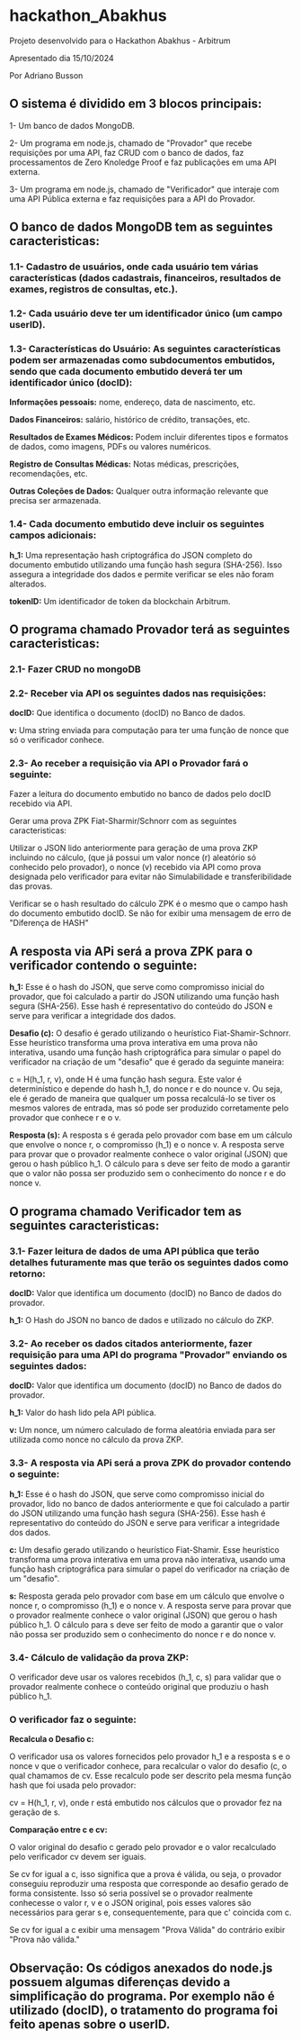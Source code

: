 # hackathon_Abakhus
Projeto desenvolvido para o Hackathon Abakhus - Arbitrum

Apresentado dia 15/10/2024

Por Adriano Busson


## O sistema é dividido em 3 blocos principais:
1- Um banco de dados MongoDB.

2- Um programa em node.js, chamado de "Provador" que recebe requisições por uma API, faz CRUD com o banco de dados, faz processamentos de Zero Knoledge Proof e faz publicações em uma API externa.

3- Um programa em node.js, chamado de "Verificador" que interaje com uma API Pública externa e faz requisições para a API do Provador.

## O banco de dados MongoDB tem as seguintes caracteristicas:
### 1.1- Cadastro de usuários, onde cada usuário tem várias características (dados cadastrais, financeiros, resultados de exames, registros de consultas, etc.).
### 1.2- Cada usuário deve ter um identificador único (um campo userID).
### 1.3- Características do Usuário: As seguintes características podem ser armazenadas como subdocumentos embutidos, sendo que cada documento embutido deverá ter um identificador único (docID):
**Informações pessoais:** nome, endereço, data de nascimento, etc.

**Dados Financeiros:** salário, histórico de crédito, transações, etc.

**Resultados de Exames Médicos:** Podem incluir diferentes tipos e formatos de dados, como imagens, PDFs ou valores numéricos.

**Registro de Consultas Médicas:** Notas médicas, prescrições, recomendações, etc.

**Outras Coleções de Dados:** Qualquer outra informação relevante que precisa ser armazenada.

### 1.4- Cada documento embutido deve incluir os seguintes campos adicionais:

**h_1:** Uma representação hash criptográfica do JSON completo do documento embutido utilizando uma função hash segura (SHA-256). Isso assegura a integridade dos dados e permite verificar se eles não foram alterados.

**tokenID:** Um identificador de token da blockchain Arbitrum.

## O programa chamado Provador terá as seguintes caracteristicas:

### 2.1- Fazer CRUD no mongoDB

### 2.2- Receber via API os seguintes dados nas requisições:

**docID:** Que identifica o documento (docID) no Banco de dados.

**v:** Uma string enviada para computação para ter uma função de nonce que só o verificador conhece.

### 2.3- Ao receber a requisição via API o Provador fará o seguinte:

Fazer a leitura do documento embutido no banco de dados pelo docID recebido via API.

Gerar uma prova ZPK Fiat-Sharmir/Schnorr com as seguintes caracteristicas:

Utilizar o JSON lido anteriormente para geração de uma prova ZKP incluindo no cálculo, (que já possui um valor nonce (r) aleatório só conhecido pelo provador), o nonce (v) recebido via API como prova designada pelo verificador para evitar não Simulabilidade e transferibilidade das provas. 

Verificar se o hash resultado do cálculo ZPK é o mesmo que o campo hash do documento embutido docID. Se não for exibir uma mensagem de erro de "Diferença de HASH"

## A resposta via APi será a prova ZPK para o verificador contendo o seguinte:

**h_1:** Esse é o hash do JSON, que serve como compromisso inicial do provador, que foi calculado a partir do JSON utilizando uma função hash segura (SHA-256). Esse hash é representativo do conteúdo do JSON e serve para verificar a integridade dos dados.

**Desafio (c):** O desafio é gerado utilizando o heurístico Fiat-Shamir-Schnorr. Esse heurístico transforma uma prova interativa em uma prova não interativa, usando uma função hash criptográfica para simular o papel do verificador na criação de um "desafio" que é gerado da seguinte maneira:

c = H(h_1, r, v), onde H é uma função hash segura. Este valor é determinístico e depende do hash h_1, do nonce r e do nounce v. Ou seja, ele é gerado de maneira que qualquer um possa recalculá-lo se tiver os mesmos valores de entrada, mas só pode ser produzido corretamente pelo provador que conhece r e o v.

**Resposta (s):**  A resposta s é gerada pelo provador com base em um cálculo que envolve o nonce r, o compromisso (h_1) e o nonce v. A resposta serve para provar que o provador realmente conhece o valor original (JSON) que gerou o hash público h_1. O cálculo para s deve ser feito de modo a garantir que o valor não possa ser produzido sem o conhecimento do nonce r e do nonce v.
 
## O programa chamado Verificador tem as seguintes caracteristicas:

### 3.1- Fazer leitura de dados de uma API pública que terão detalhes futuramente mas que terão os seguintes dados como retorno:

**docID:** Valor que identifica um documento (docID) no Banco de dados do provador.

**h_1:** O Hash do JSON no banco de dados e utilizado no cálculo do ZKP.

### 3.2- Ao receber os dados citados anteriormente, fazer requisição para uma API do programa "Provador" enviando os seguintes dados:

**docID:** Valor que identifica um documento (docID) no Banco de dados do provador.

**h_1:** Valor do hash lido pela API pública.

**v:** Um nonce, um número calculado de forma aleatória enviada para ser utilizada como nonce no cálculo da prova ZKP.

### 3.3- A resposta via APi será a prova ZPK do provador contendo o seguinte:

**h_1:** Esse é o hash do JSON, que serve como compromisso inicial do provador, lido no banco de dados anteriormente e que foi calculado a partir do JSON utilizando uma função hash segura (SHA-256). Esse hash é representativo do conteúdo do JSON e serve para verificar a integridade dos dados.

**c:** Um desafio gerado utilizando o heurístico Fiat-Shamir. Esse heurístico transforma uma prova interativa em uma prova não interativa, usando uma função hash criptográfica para simular o papel do verificador na criação de um "desafio".

**s:** Resposta gerada pelo provador com base em um cálculo que envolve o nonce r, o compromisso (h_1) e o nonce v. A resposta serve para provar que o provador realmente conhece o valor original (JSON) que gerou o hash público h_1. O cálculo para s deve ser feito de modo a garantir que o valor não possa ser produzido sem o conhecimento do nonce r e do nonce v.

### 3.4- Cálculo de validação da prova ZKP:

O verificador deve usar os valores recebidos (h_1, c, s) para validar que o provador realmente conhece o conteúdo original que produziu o hash público h_1.

### O verificador faz o seguinte:

**Recalcula o Desafio c:**

O verificador usa os valores fornecidos pelo provador h_1 e a resposta s e o nonce v que o verificador conhece, para recalcular o valor do desafio (c, o qual chamamos de cv. Esse recalculo pode ser descrito pela mesma função hash que foi usada pelo provador:

cv = H(h_1, r, v), onde r está embutido nos cálculos que o provador fez na geração de s.

**Comparação entre c e cv:**

O valor original do desafio c gerado pelo provador e o valor recalculado pelo verificador cv devem ser iguais.

Se cv for igual a c, isso significa que a prova é válida, ou seja, o provador conseguiu reproduzir uma resposta que corresponde ao desafio gerado de forma consistente. Isso só seria possível se o provador realmente conhecesse o valor r, v e o JSON original, pois esses valores são necessários para gerar s e, consequentemente, para que c' coincida com c. 

Se cv for igual a c exibir uma mensagem "Prova Válida" do contrário exibir "Prova não válida."


## Observação: Os códigos anexados do node.js possuem algumas diferenças devido a simplificação do programa. Por exemplo não é utilizado (docID), o tratamento do programa foi feito apenas sobre o userID.
